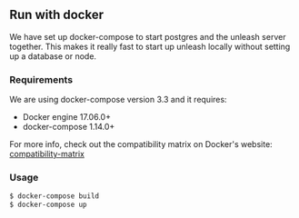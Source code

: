 ## Run with docker

We have set up docker-compose to start postgres and the unleash server together. This makes it really fast to start up
unleash locally without setting up a database or node.

### Requirements

We are using docker-compose version 3.3 and it requires:

- Docker engine 17.06.0+
- docker-compose 1.14.0+

For more info, check out the compatibility matrix on Docker's website: [compatibility-matrix](https://docs.docker.com/compose/compose-file/compose-versioning/#compatibility-matrix)

### Usage

```bash
$ docker-compose build
$ docker-compose up
```
